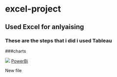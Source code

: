 # excel-project
## Used Excel for anlyaising 
### These are the steps that i did i used **Tableau**
###charts

<img src ="https://www.mercurynews.com/wp-content/uploads/2022/04/SJM-L-SACSHOOTING-0404-19.jpg?w=525"/>
<a href="https://app.powerbi.com/groups/me/reports/ed916fe6-f876-4a6d-9516-46b2b30e5406/ReportSection">PowerBi</a>

New file 
